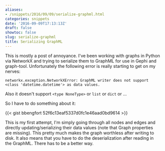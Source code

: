 ```yaml
---
aliases:
- /snippets/2016/09/09/serialize-graphml.html
categories: snippets
date: '2016-09-09T17:13:13Z'
draft: false
showtoc: false
slug: serialize-graphml
title: Serializing GraphML
---
```


This is mostly a post of annoyance. I've been working with graphs in Python via NetworkX and trying to serialize them to GraphML for use in Gephi and graph-tool. Unfortunately the following error is really starting to get on my nerves:

```
networkx.exception.NetworkXError: GraphML writer does not support <class 'datetime.datetime'> as data values.
```

Also it doesn't support `<type NoneType>` or `list` or `dict` or ...

So I have to do something about it:

{{< gist bbengfort 52f6c13eaf5337d0fc1e46aad0bd9614 >}}

This is my first attempt, I'm simply going through all nodes and edges and directly updating/serializing their data values (note that Graph properties are missing). This pretty much makes the graph worthless after writing to disk. It also means that you have to do the deserialization after reading in the GraphML. There has to be a better way.

